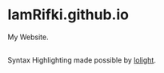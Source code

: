 # IamRifki.github.io
My Website.

##
Syntax Highlighting made possible by [lolight](https://github.com/lrsjng/lolight).
